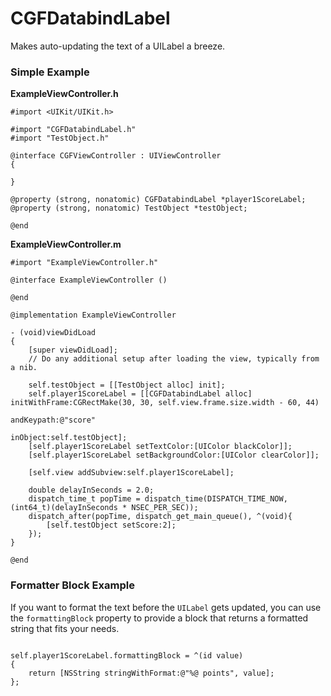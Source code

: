 CGFDatabindLabel
================

Makes auto-updating the text of a UILabel a breeze.


### Simple Example

**ExampleViewController.h**

```objc
#import <UIKit/UIKit.h>

#import "CGFDatabindLabel.h"
#import "TestObject.h"

@interface CGFViewController : UIViewController
{

}

@property (strong, nonatomic) CGFDatabindLabel *player1ScoreLabel;
@property (strong, nonatomic) TestObject *testObject;

@end

```

**ExampleViewController.m**
```objc
#import "ExampleViewController.h"

@interface ExampleViewController ()

@end

@implementation ExampleViewController

- (void)viewDidLoad
{
    [super viewDidLoad];
	// Do any additional setup after loading the view, typically from a nib.
    
    self.testObject = [[TestObject alloc] init];
    self.player1ScoreLabel = [[CGFDatabindLabel alloc] initWithFrame:CGRectMake(30, 30, self.view.frame.size.width - 60, 44) 
    													  andKeypath:@"score" 
													        inObject:self.testObject];
    [self.player1ScoreLabel setTextColor:[UIColor blackColor]];
    [self.player1ScoreLabel setBackgroundColor:[UIColor clearColor]];
    
    [self.view addSubview:self.player1ScoreLabel];
    
    double delayInSeconds = 2.0;
    dispatch_time_t popTime = dispatch_time(DISPATCH_TIME_NOW, (int64_t)(delayInSeconds * NSEC_PER_SEC));
    dispatch_after(popTime, dispatch_get_main_queue(), ^(void){
        [self.testObject setScore:2];
    });
}

@end

```

### Formatter Block Example
If you want to format the text before the `UILabel` gets updated, you can use the `formattingBlock` property to provide a block that returns a formatted string that fits your needs.

```objc

self.player1ScoreLabel.formattingBlock = ^(id value)
{
	return [NSString stringWithFormat:@"%@ points", value];
};

```
